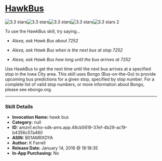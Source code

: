 # [HawkBus](http://alexa.amazon.com/#skills/amzn1.echo-sdk-ams.app.48cb5619-37ef-4b29-ac19-b4356c57a460)
![3.3 stars](../../images/ic_star_black_18dp_1x.png)![3.3 stars](../../images/ic_star_black_18dp_1x.png)![3.3 stars](../../images/ic_star_black_18dp_1x.png)![3.3 stars](../../images/ic_star_half_black_18dp_1x.png)![3.3 stars](../../images/ic_star_border_black_18dp_1x.png) 2

To use the HawkBus skill, try saying...

* *Alexa, ask Hawk Bus about 7252*

* *Alexa, ask Hawk Bus when is the next bus at stop 7252*

* *Alexa, ask Hawk Bus how long until the bus arrives at 7252*

Use HawkBus to get the next time until the next bus arrives at a specified stop in the Iowa City area.  This skill uses Bongo (Bus-on-the-Go) to provide upcoming bus predictions for a given stop, specified by stop number.  For a complete list of valid stop numbers, or more information about Bongo, please see ebongo.org.

***

### Skill Details

* **Invocation Name:** hawk bus
* **Category:** null
* **ID:** amzn1.echo-sdk-ams.app.48cb5619-37ef-4b29-ac19-b4356c57a460
* **ASIN:** B01AMRXDYA
* **Author:** K Farrell
* **Release Date:** January 14, 2016 @ 18:18:35
* **In-App Purchasing:** No
